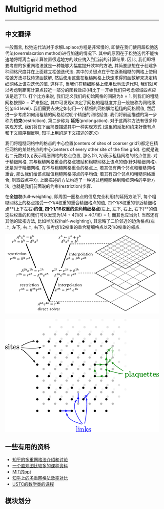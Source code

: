 # Multigrid method
----
## 中文翻译
一般而言, 松弛迭代法对于求解Laplace方程是非常慢的, 即使在我们使用超松弛迭代法(overrelaxation method)进行加速的情况下. 其中的原因在于松弛迭代不能快速地将距离当前计算位置很远地方的效应纳入到当前的计算结果. 因此, 我们即将要考虑的多重网格法就是一种能够大幅度提升效率的方法, 其简要思想在于创建多种网格尺度并在上面建立松弛迭代法. 其中的关键点在于在逐渐粗糙的网格上使用松弛方法寻找待求函数解, 然后使用这些在粗糙网格上快速求得的函数解来决定精细网格上该次迭代的值. 这样子, 当我们在精细网格上使用松弛法迭代时, 我们就可以考虑到距离计算点较近一部分的函数效应(相比于一开始我们只考虑邻域四点应该是远了?). 打个比方来说, 我们定义我们的初始网格的间隔为$b=1$, 则我们的粗糙网格按照$b=2^n$来指定, 其中可发现$n$决定了网格的粗糙度并且一般被称为网格级别(grid level). 我们需要去决定如何用一个精细的网格解给粗糙的网格赋值, 然后进一步考虑如何用粗糙的网格给过呢个精细的网格赋值. 我们将前面描述的第一步称为**约束**(restriction), 第二步称为 **延拓**(prolongation). 对于这两种方法有很多种实现方式, 我们将在下面简要描述其中一种实现方式.(这里的延拓和约束好像有点和下文顺序相反啊, 知乎上用的是下文描述的定义)

我们将粗糙网格中的格点的中心位置(centers of sites of coarser grid?)都定在精细网格的某处格点的中心(centers of every other site of the fine grid). 也就是说若二元数对$(i,j)$表示精细网格的格点位置, 那么$(2i, 2j)$表示粗糙网格的格点位置. 对于精细网格, 其与粗糙网格重合的格点被赋和粗糙网格上该点的值(针对精细网格). 还是对于精细网格, 在不与粗糙网格重合的格点上, 若其仅有两个邻点和粗糙网格重合, 那么我们给该点赋值粗糙网格邻点的平均值; 若其有四个邻点和粗糙网格重合, 则取四点平均. 上面描述的方法构造了一种通过粗糙网格到精细网格的平滑方法, 也就是我们前面说的约束(restriction)步骤.

在**全加权**(full-weighting, 即周围一圈格点的信息完全利用)的延拓方法下, 每个粗糙网格上的格点接受一个$1/4$权重的重合精细格点的值, 四个$1/8$权重的邻近精细格点**(上下左右)**的值, 四个$1/16$权重的边角精细格点**(左上, 左下, 右上, 右下)**的值. 这些权重的和我们可以发现为$1/4 + 4(1/8)+ 4(1/16) = 1$, 而其也应当为$1$. 当然还有其他的延拓方法, 比如半加权(half-weighting), 其忽略了二阶邻近的边角格点(左上, 左下, 右上, 右下), 仅考虑$1/2$权重的重合精细格点以及$1/8$权重的邻点.


![Direct vision](./imgs/MultigridVisual.png)

![Lattice sites](./imgs/Lattice-Site.png)


## 一些有用的资料
- [知乎的多重网格法介绍和讨论](https://www.zhihu.com/question/401605156/answer/3016876025)
- [一个直观图比较多的课程资料](https://www.sci.utah.edu/~beiwang/teaching/cs6210-fall-2016/mgintro.pdf)
- [MIT的ppt](https://math.mit.edu/classes/18.086/2006/am63.pdf)
- [知乎上的多重网格法效率对比](https://zhuanlan.zhihu.com/p/337970166)
- [USTC的数学类的课程](https://faculty.ustc.edu.cn/yxu/en/zdylm/737203/list/index.htm)

## 模块划分

